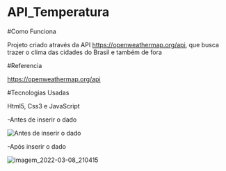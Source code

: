 # API_Temperatura

#Como Funciona

Projeto criado através da API https://openweathermap.org/api, que busca trazer o clima das cidades do Brasil e também de fora

#Referencia

https://openweathermap.org/api

#Tecnologias Usadas

Html5, Css3 e JavaScript

-Antes de inserir o dado

![Antes de inserir o dado](https://user-images.githubusercontent.com/88117835/157346597-3deab868-dcce-4cba-bc99-02380d5fa4c0.PNG)

-Após inserir o dado

![imagem_2022-03-08_210415](https://user-images.githubusercontent.com/88117835/157346639-3f2b9d47-1cfb-4516-88c8-2a1308273a00.png)

